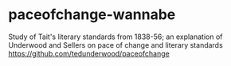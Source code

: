 # paceofchange-wannabe
Study of Tait's literary standards from 1838-56; an explanation of Underwood and Sellers on pace of change and literary standards 
https://github.com/tedunderwood/paceofchange
